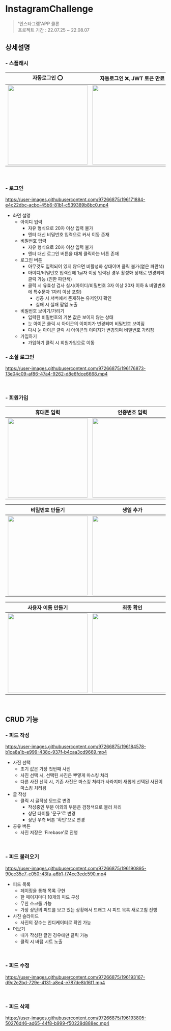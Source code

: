 # InstagramChallenge
> '인스타그램'APP 클론  
> 프로젝트 기간 : 22.07.25 ~ 22.08.07   
## 상세설명
### - 스플래시
| 자동로그인 ⭕️ | 자동로그인 ❌, JWT 토큰 만료 |
| ---- | --- |
| <img width="250" src="https://user-images.githubusercontent.com/97266875/196167077-69bccad8-b1d9-41dc-a419-2079fbd9f646.gif"> | <img width="250" src="https://user-images.githubusercontent.com/97266875/196169144-e129f691-638a-4bc5-ba65-ef2210ead12c.gif">

<br>

### - 로그인
https://user-images.githubusercontent.com/97266875/196171884-e4c22dbc-acbc-45b6-81b1-c539389b8bc0.mp4
- 화면 설명
  - 아이디 입력
    - 자유 형식으로 20자 이상 입력 불가
    - 엔터 대신 비밀번호 입력으로 커서 이동 존재
  - 비밀번호 입력
    - 자유 형식으로 20자 이상 입력 불가
    - 엔터 대신 로그인 버튼을 대체 클릭하는 버튼 존재
  - 로그인 버튼
    - 아무것도 입력되어 있지 않으면 비활성화 상태이며 클릭 불가(옅은 파란색)
    - 아이디/비밀번호 입력란에 1글자 이상 입력된 경우 활성화 상태로 변경되며 클릭 가능 (진한 파란색)
    - 클릭 시 유효성 검사 실시(아이디/비밀번호 3자 이상 20자 이하 & 비밀번호에 특수문자 1자리 이상 포함)
      - 성공 시 서버에서 존재하는 유저인지 확인
      - 실패 시 실패 팝업 노출
  - 비밀번호 보이기/가리기
    - 입력된 비밀번호의 기본 값은 보이지 않는 상태
    - 눈 아이콘 클릭 시 아이콘의 이미지가 변경되며 비밀번호 보여짐
    - 다시 눈 아이콘 클릭 시 아이콘의 이미지가 변경되며 비밀번호 가려짐
  - 가입하기
    - 가입하기 클릭 시 회원가입으로 이동
### - 소셜 로그인
https://user-images.githubusercontent.com/97266875/196176873-13e04c09-af86-47a4-9262-d8e6fdce6668.mp4

<br>

### - 회원가입
| 휴대폰 입력 | 인증번호 입력 | 이름 추가 |
| ---- | --- | --- |
| <img width="250" src="https://user-images.githubusercontent.com/97266875/196178067-b54eec28-b9dc-4092-b008-33c92fdea959.gif"> | <img width="250" src="https://user-images.githubusercontent.com/97266875/196178597-e6897426-091c-4a65-9f25-bb3710fbff22.gif"> | <img width="250" src="https://user-images.githubusercontent.com/97266875/196179436-268946a2-b1a7-4084-97a0-ddc1cb259be0.gif"> |

| 비밀번호 만들기 | 생일 추가 | 약관 동의 |
| ---- | --- | --- |
| <img width="250" src="https://user-images.githubusercontent.com/97266875/196181421-d274a26f-fcd4-435a-9eb4-b7939ebad49a.gif"> | <img width="250" src="https://user-images.githubusercontent.com/97266875/196181447-245d7402-d003-40c2-b46a-9503ac5b3f80.gif"> | <img width="250" src="https://user-images.githubusercontent.com/97266875/196181455-3b0b9657-78e6-41b8-9bd4-4a6e927a5523.gif"> |

| 사용자 이름 만들기 | 최종 확인 |
| ---- | --- |
| <img width="250" src="https://user-images.githubusercontent.com/97266875/196182802-d38678fe-c2ac-4e33-922a-0a580e84a801.gif"> | <img width="250" src="https://user-images.githubusercontent.com/97266875/196182809-4d0f6df0-8853-4488-8579-8725ff6ab1f3.gif"> |

<br>

## CRUD 기능
### - 피드 작성
https://user-images.githubusercontent.com/97266875/196184578-b1ca8a1b-e999-438c-937f-b4caa3cd9669.mp4
- 사진 선택
  - 초기 값은 가장 첫번째 사진
  - 사진 선택 시, 선택된 사진은 뿌옇게 마스킹 처리
  - 다른 사진 선택 시, 기존 사진은 마스킹 처리가 사라지며 새롭게 선택된 사진이 마스킹 처리됨
- 글 작성
  - 클릭 시 글작성 모드로 변경
    - 작성중인 부분 이외의 부분은 검정색으로 블러 처리
    - 상단 타이틀 '문구'로 변경
    - 상단 우측 버튼 '확인'으로 변경
- 공유 버튼
  - 사진 저장은 'Firebase'로 진행
  
<br>

### - 피드 불러오기
https://user-images.githubusercontent.com/97266875/196190895-90ec35c7-c050-43fa-a6b1-f74cc3edc590.mp4
- 피드 목록
  - 페이징을 통해 목록 구현
  - 한 페이지마다 10개의 피드 구성
  - 무한 스크롤 가능
  - 가장 상단의 피드를 보고 있는 상황에서 드래그 시 피드 목록 새로고침 진행
- 사진 슬라이드
  - 사진의 장수는 인디케이터로 확인 가능
- 더보기
  - 내가 작성한 글인 경우에만 클릭 가능
  - 클릭 시 바텀 시트 노출
  
<br>

### - 피드 수정
https://user-images.githubusercontent.com/97266875/196193167-d9c2e2bd-729e-4131-a8e4-e787de8b16f1.mp4

<br>

### - 피드 삭제
https://user-images.githubusercontent.com/97266875/196193805-50276d46-ad65-44f8-b999-f50228d888ec.mp4
